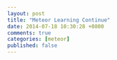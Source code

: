 ```yaml
---
layout: post
title: "Meteor Learning Continue"
date: 2014-07-18 10:30:28 +0800
comments: true
categories: [meteor] 
published: false
---
```


